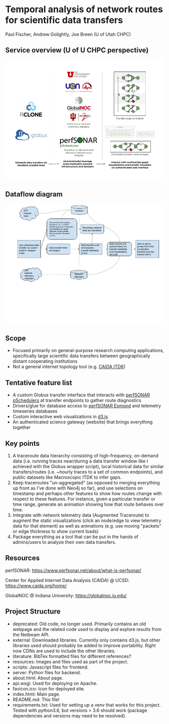 # Temporal analysis of network routes for scientific data transfers

Paul Fischer, Andrew Golightly, Joe Breen (U of Utah CHPC)

## Service overview (U of U CHPC perspective)

![](resources/dt-na_architecture.png)

## Dataflow diagram

![](resources/dt-na_dataflow.png)

## Scope

* Focused primarily on general-purpose research computing applications, specifically large scientific data transfers between geographically distant cooperating institutions
* Not a general internet topology tool (e.g. [CAIDA ITDK](https://www.caida.org/data/internet-topology-data-kit/))

## Tentative feature list

* A custom Globus transfer interface that interacts with [perfSONAR pSchedulers](https://docs.perfsonar.net/pscheduler_intro.html) at transfer endpoints to gather route diagnostics
* Drivers/glue for database access to [perfSONAR Esmond](https://docs.perfsonar.net/esmond_api_rest.html) and telemetry timeseries databases
* Custom interactive web visualizations in [d3.js](https://d3js.org/)
* An authenticated science gateway (website) that brings everything together

## Key points
1) A traceroute data hierarchy consisting of high-frequency, on-demand data (i.e. running traces near/during a data transfer window like I achieved with the Globus wrapper script), local historical data for similar transfers/routes (i.e. ~hourly traces to a set of common endpoints), and public datasets like Macroscopic ITDK to infer gaps.
2) Keep traceroutes "un-aggregated" (as opposed to merging everything up front as I've done with Neo4j so far), and use selections on timestamp and perhaps other features to show how routes change with respect to these features. For instance, given a particular transfer or time range, generate an animation showing how that route behaves over time.
3) Integrate with network telemetry data (Augmented Traceroute) to augment the static visualizations (click an node/edge to view telemetry data for that element) as well as animations (e.g. use moving "packets" or edge thickness to show current loads)
4) Package everything as a tool that can be put in the hands of admins/users to analyze their own data transfers.

## Resources

perfSONAR: https://www.perfsonar.net/about/what-is-perfsonar/

Center for Applied Internet Data Analysis (CAIDA) @ UCSD: https://www.caida.org/home/

GlobalNOC @ Indiana University: https://globalnoc.iu.edu/

## Project Structure

- deprecated: Old code, no longer used. Primarily contains an old webpage and the related code used to display and explore results from the Netbeam API.
- external: Downloaded libraries. Currently only contains d3.js, but other libraries used should probably be added to improve portability. Right now CDNs are used to include the other libraries. 
- literature: BibTex formatted files for different references?
- resources: Images and files used as part of the project. 
- scripts: Javascript files for frontend.
- server: Python files for backend.
- about.html: About page.
- api.wsgi: Used for deploying on Apache.
- favicon.ico: Icon for deployed site.
- index.html: Main page.
- README.md: This file!
- requirements.txt: Used for setting up a venv that works for this project. Tested with python3.6, but versions > 3.6 should work (package dependencies and versions may need to be resolved).




